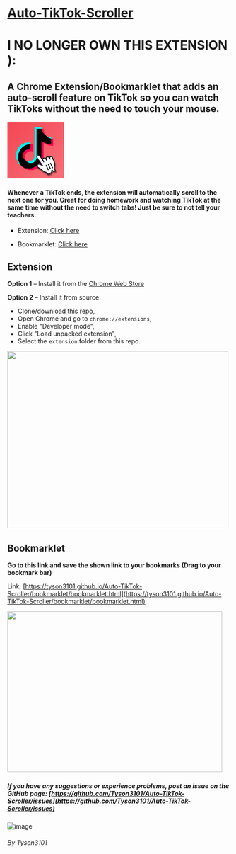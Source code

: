 # [Auto-TikTok-Scroller](https://github.com/Tyson3101/Auto-TikTok-Scroller)

# I NO LONGER OWN THIS EXTENSION ):

## A Chrome Extension/Bookmarklet that adds an auto-scroll feature on TikTok so you can watch TikToks without the need to touch your mouse.

<img src="https://github.com/Tyson3101/Auto-TikTok-Scroller/blob/4a0ee87d9b2e0a3c2e5eec1b67df8c4a9451c71d/extension/img/tiktokIcon128.png?raw=true"/>

#### Whenever a TikTok ends, the extension will automatically scroll to the next one for you. Great for doing homework and watching TikTok at the same time without the need to switch tabs! Just be sure to not tell your teachers.

- Extension: [Click here](./README.md#extension)

- Bookmarklet: [Click here](./README.md#bookmarklet)

## Extension

**Option 1** – Install it from the [Chrome Web Store](https://chrome.google.com/webstore/detail/auto-tiktok-scroller/ngnmmnppfloibngkifccjiljhnjoleaa)

**Option 2** – Install it from source:

- Clone/download this repo,
- Open Chrome and go to `chrome://extensions`,
- Enable "Developer mode",
- Click "Load unpacked extension",
- Select the `extension` folder from this repo.

<img src="./img/ScreenshotGoogleExtensionTikTok.png" width="500" height="400" />

## Bookmarklet

**Go to this link and save the shown link to your bookmarks (Drag to your bookmark bar)**

Link: [https://tyson3101.github.io/Auto-TikTok-Scroller/bookmarklet/bookmarklet.html](https://tyson3101.github.io/Auto-TikTok-Scroller/bookmarklet/bookmarklet.html)

<img src="./img/GoogleExtensionGif.gif" width="486" height="363" />

##### If you have any suggestions or experience problems, post an issue on the GitHub page: [https://github.com/Tyson3101/Auto-TikTok-Scroller/issues](https://github.com/Tyson3101/Auto-TikTok-Scroller/issues)

![image](https://github.com/Tyson3101/Auto-TikTok-Scroller/assets/67045138/7d872567-2632-4b91-9beb-777401faa92b)


###### By Tyson3101
